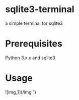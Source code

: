 # sqlite3-terminal
a simple terminal for sqlite3

# Prerequisites
Python 3.x.x and sqlite3

# Usage

![img_1](/img 1)

